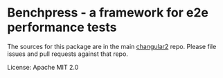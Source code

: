 Benchpress - a framework for e2e performance tests
=========

The sources for this package are in the main [changular2](https://github.com/changular/changular) repo. Please file issues and pull requests against that repo.

License: Apache MIT 2.0
